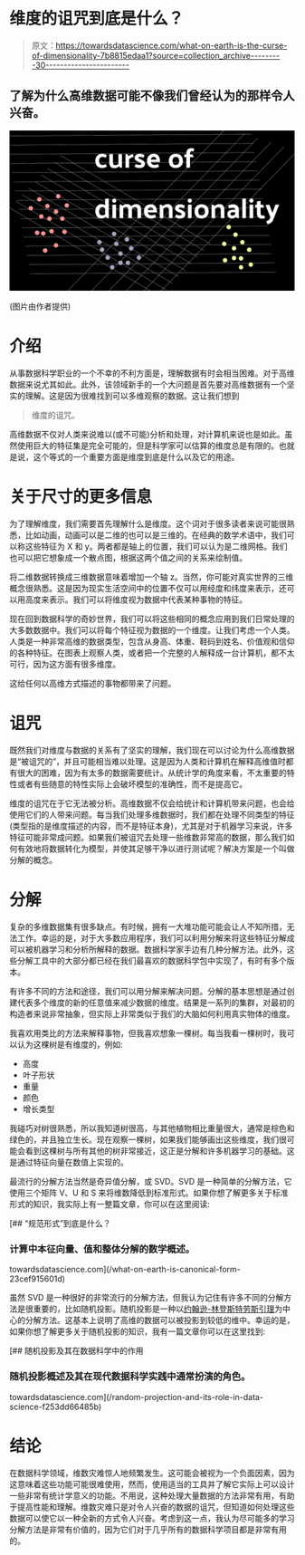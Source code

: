 # 维度的诅咒到底是什么？

> 原文：<https://towardsdatascience.com/what-on-earth-is-the-curse-of-dimensionality-7b8815edaa1?source=collection_archive---------30----------------------->

## 了解为什么高维数据可能不像我们曾经认为的那样令人兴奋。

![](img/df71efa66aca128c5fc44807412689e2.png)

(图片由作者提供)

# 介绍

从事数据科学职业的一个不幸的不利方面是，理解数据有时会相当困难。对于高维数据来说尤其如此。此外，该领域新手的一个大问题是首先要对高维数据有一个坚实的理解。这是因为很难找到可以多维观察的数据。这让我们想到

> 维度的诅咒。

高维数据不仅对人类来说难以(或不可能)分析和处理，对计算机来说也是如此。虽然使用巨大的特征集是完全可能的，但是科学家可以估算的维度总是有限的。也就是说，这个等式的一个重要方面是维度到底是什么以及它的用途。

# 关于尺寸的更多信息

为了理解维度，我们需要首先理解什么是维度。这个词对于很多读者来说可能很熟悉，比如动画，动画可以是二维的也可以是三维的。在经典的数学术语中，我们可以称这些特征为 X 和 y。两者都是轴上的位置，我们可以认为是二维网格。我们也可以把它想象成一个散点图，根据这两个值之间的关系来绘制值。

将二维数据转换成三维数据意味着增加一个轴 z。当然，你可能对真实世界的三维概念很熟悉。这是因为现实生活空间中的位置不仅可以用经度和纬度来表示，还可以用高度来表示。我们可以将维度视为数据中代表某种事物的特征。

现在回到数据科学的奇妙世界，我们可以将这些相同的概念应用到我们日常处理的大多数数据中。我们可以将每个特征视为数据的一个维度。让我们考虑一个人类。人类是一种非常高维的数据类型，包含从身高、体重、鞋码到姓名、价值观和信仰的各种特征。在图表上观察人类，或者把一个完整的人解释成一台计算机，都不太可行，因为这方面有很多维度。

这给任何以高维方式描述的事物都带来了问题。

# 诅咒

既然我们对维度与数据的关系有了坚实的理解，我们现在可以讨论为什么高维数据是“被诅咒的”，并且可能相当难以处理。这是因为人类和计算机在解释高维值时都有很大的困难，因为有太多的数据需要统计。从统计学的角度来看，不太重要的特性或者有些随意的特性实际上会破坏模型的准确性，而不是提高它。

维度的诅咒在于它无法被分析。高维数据不仅会给统计和计算机带来问题，也会给使用它们的人带来问题。每当我们处理多维数据时，我们都在处理不同类型的特征(类型指的是维度描述的内容，而不是特征本身)，尤其是对于机器学习来说，许多特征可能非常成问题。如果我们被诅咒去处理一些维数非常高的数据，那么我们如何有效地将数据转化为模型，并使其足够干净以进行测试呢？解决方案是一个叫做分解的概念。

# 分解

复杂的多维数据集有很多缺点。有时候，拥有一大堆功能可能会让人不知所措，无法工作。幸运的是，对于大多数应用程序，我们可以利用分解来将这些特征分解成可以被机器学习和分析所解释的数据。数据科学家手边有几种分解方法。此外，这些分解工具中的大部分都已经在我们最喜欢的数据科学包中实现了，有时有多个版本。

有许多不同的方法和途径，我们可以用分解来解决问题。分解的基本思想是通过创建代表多个维度的新的任意值来减少数据的维度。结果是一系列的集群，对最初的构造者来说非常抽象，但实际上非常类似于我们的大脑如何利用真实物体的维度。

我喜欢用类比的方法来解释事物，但我喜欢想象一棵树。每当我看一棵树时，我可以认为这棵树是有维度的，例如:

*   高度
*   叶子形状
*   重量
*   颜色
*   增长类型

我碰巧对树很熟悉，所以我知道树很高，与其他植物相比重量很大，通常是棕色和绿色的，并且独立生长。现在观察一棵树，如果我们能够画出这些维度，我们很可能会看到这棵树与所有其他的树非常接近，这正是分解和许多机器学习的基础。这是通过特征向量在数值上实现的。

最流行的分解方法当然是奇异值分解，或 SVD。SVD 是一种简单的分解方法，它使用三个矩阵 V、U 和 S 来将维数降低到标准形式。如果你想了解更多关于标准形式的知识，我实际上有一整篇文章，你可以在这里阅读:

[](/what-on-earth-is-canonical-form-23cef915601d) [## “规范形式”到底是什么？

### 计算中本征向量、值和整体分解的数学概述。

towardsdatascience.com](/what-on-earth-is-canonical-form-23cef915601d) 

虽然 SVD 是一种很好的非常流行的分解方法，但我认为记住有许多不同的分解方法是很重要的，比如随机投影。随机投影是一种以[约翰逊-林登斯特劳斯引理](https://en.wikipedia.org/wiki/Johnson-Lindenstrauss_lemma)为中心的分解方法。这基本上说明了高维的数据可以被投影到较低的维中。幸运的是，如果你想了解更多关于随机投影的知识，我有一篇文章你可以在这里找到:

[](/random-projection-and-its-role-in-data-science-f253dd66485b) [## 随机投影及其在数据科学中的作用

### 随机投影概述及其在现代数据科学实践中通常扮演的角色。

towardsdatascience.com](/random-projection-and-its-role-in-data-science-f253dd66485b) 

# 结论

在数据科学领域，维数灾难惊人地频繁发生。这可能会被视为一个负面因素，因为这意味着这些功能可能很难使用，然而，使用适当的工具并了解它实际上可以设计一些非常有统计学意义的功能。不用说，这种处理大量数据的方法非常有用，有助于提高性能和理解。维数灾难只是对令人兴奋的数据的诅咒，但知道如何处理这些数据可以使它以一种全新的方式令人兴奋。考虑到这一点，我认为尽可能多的学习分解方法是非常有价值的，因为它们对于几乎所有的数据科学项目都是非常有用的。